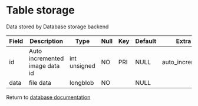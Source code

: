 Table storage
===========
Data stored by Database storage backend

| Field | Description | Type | Null | Key | Default | Extra |
| ----- | ----------- | ---- | ---- | --- | ------- | ----- |
| id | Auto incremented image data id | int unsigned | NO | PRI | NULL | auto_increment |    
| data | file data | longblob | NO |  | NULL |  |    

Return to [database documentation](help/database)
